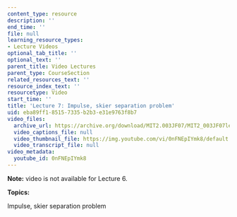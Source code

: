 ```yaml
---
content_type: resource
description: ''
end_time: ''
file: null
learning_resource_types:
- Lecture Videos
optional_tab_title: ''
optional_text: ''
parent_title: Video Lectures
parent_type: CourseSection
related_resources_text: ''
resource_index_text: ''
resourcetype: Video
start_time: ''
title: 'Lecture 7: Impulse, skier separation problem'
uid: eba89ff1-8515-7335-b2b3-e31e9763f8b7
video_files:
  archive_url: https://archive.org/download/MIT2.003JF07/MIT2_003JF07lec07_220k.mp4
  video_captions_file: null
  video_thumbnail_file: https://img.youtube.com/vi/0nFNEpIYmk8/default.jpg
  video_transcript_file: null
video_metadata:
  youtube_id: 0nFNEpIYmk8
---
```


**Note:** video is not available for Lecture 6.

**Topics:**

Impulse, skier separation problem